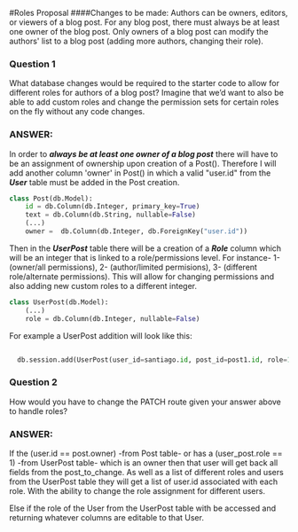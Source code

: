 #Roles Proposal
####Changes to be made:
Authors can be owners, editors, or viewers of a blog post. For any blog post, there must always be at least one owner of the blog post. 
Only owners of a blog post can modify the authors' list to a blog post (adding more authors, changing their role).

###  Question 1 
What database changes would be required to the starter code to allow for different roles for authors of a blog post? Imagine that we’d want to also be able to add custom roles and change the permission sets for certain roles on the fly without any code changes.

### ANSWER:

In order to _**always be at least one owner of a blog post**_ there will have to be an 
assignment of ownership upon creation of a Post(). Therefore I will add another column 'owner' in Post() 
in which a valid "user.id" from the _**User**_ table must be added in the Post creation.

```python
class Post(db.Model):
    id = db.Column(db.Integer, primary_key=True)
    text = db.Column(db.String, nullable=False)
    (...)
    owner =  db.Column(db.Integer, db.ForeignKey("user.id"))

```

Then in the _**UserPost**_ table there will be a creation of a _**Role**_ column which will be an integer that is 
linked to a role/permissions level. For instance- 1-(owner/all permissions), 2- (author/limited permisions), 
3- (different role/alternate permissions). This will allow for changing permissions and also adding new custom
roles to a different integer.

```python
class UserPost(db.Model):
    (...)
    role = db.Column(db.Integer, nullable=False)


```

For example a UserPost addition will look like this:

```python

  db.session.add(UserPost(user_id=santiago.id, post_id=post1.id, role=1))

```

###  Question 2

How would you have to change the PATCH route given your answer above to handle roles?

### ANSWER:
 

If the (user.id == post.owner) -from Post table- or has a (user_post.role == 1) -from UserPost table- which is an owner then that user will get back all
fields from the post_to_change. As well as a list of different roles and users from the UserPost table they will get a list of user.id associated with each role. 
With the ability to change the role assignment for different users.

Else if the role of the User from the UserPost table with be accessed and returning 
whatever columns are editable to that User.

